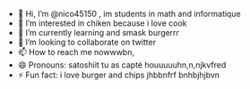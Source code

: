 - 👋 Hi, I’m @nico45150 , im students in math and informatique
- 👀 I’m interested in chiken because i love cook 
- 🌱 I’m currently learning and smask burgerrr
- 💞️ I’m looking to collaborate on twitter 
- 📫 How to reach me nowwwbn,
- 😄 Pronouns: satoshiit tu as capté houuuuuhn,n,njkvfred
- ⚡ Fun fact: i love burger and chips jhbbnfrf
bnhbjhjbvn 
<!---n,
nico45150/nico45150 is a ✨ special ✨ repository because its `README.md` (this file) appears on your GitHub profile.
You can click the Preview link to take a look at your changes.
--->

